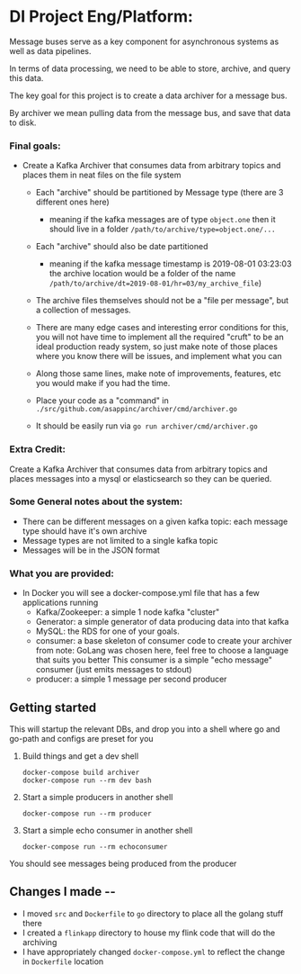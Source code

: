# DI Project Eng/Platform:

Message buses serve as a key component for asynchronous systems as well as data pipelines.

In terms of data processing, we need to be able to store, archive, and query this data.

The key goal for this project is to create a data archiver for a message bus.  

By archiver we mean pulling data from the message bus, and save that data to disk.

### Final goals:

- Create a Kafka Archiver that consumes data from arbitrary topics and places them in neat
  files on the file system
  
  - Each "archive" should be partitioned by Message type (there are 3 different ones here)
    - meaning if the kafka messages are of type `object.one` then it should live in a folder
     `/path/to/archive/type=object.one/...`
     
  - Each "archive" should also be date partitioned 
    - meaning if the kafka message timestamp is 2019-08-01 03:23:03 the archive location 
    would be a folder of the name `/path/to/archive/dt=2019-08-01/hr=03/my_archive_file`)
  
  - The archive files themselves should not be a "file per message", but a collection of messages.
  
  - There are many edge cases and interesting error conditions for this, you will not have time to implement
  all the required "cruft" to be an ideal production ready system, so just make note of those places where you know
  there will be issues, and implement what you can
  
  - Along those same lines, make note of improvements, features, etc you would make if you had the time.
   
  - Place your code as a "command" in `./src/github.com/asappinc/archiver/cmd/archiver.go` 
  
  - It should be easily run via `go run archiver/cmd/archiver.go`
  
  
### Extra Credit: 

Create a Kafka Archiver that consumes data from arbitrary topics and places messages into a mysql or elasticsearch
so they can be queried.

### Some General notes about the system:

- There can be different messages on a given kafka topic: each message type should have it's own archive
- Message types are not limited to a single kafka topic
- Messages will be in the JSON format


### What you are provided:

- In Docker you will see a docker-compose.yml file that has a few applications running
	- Kafka/Zookeeper: a simple 1 node kafka "cluster"
	- Generator: a simple generator of data producing data into that kafka
	- MySQL: the RDS for one of your goals.
	- consumer: a base skeleton of consumer code to create your archiver from
		note: GoLang was chosen here, feel free to choose a language that suits you better
		This consumer is a simple "echo message" consumer (just emits messages to stdout)
    - producer: a simple 1 message per second producer

## Getting started

This will startup the relevant DBs, and drop you into a shell where go and go-path and configs are preset for you

1. Build things and get a dev shell
    
    
    ```
    docker-compose build archiver
    docker-compose run --rm dev bash
    ```


1. Start a simple producers in another shell

    ```
    docker-compose run --rm producer
    ```

1. Start a simple echo consumer in another shell

    ```
    docker-compose run --rm echoconsumer
    ```
    

You should see messages being produced from the producer

## Changes I made --

* I moved `src` and `Dockerfile` to `go` directory to place all the golang stuff there
* I created a `flinkapp` directory to house my flink code that will do the archiving
* I have appropriately changed `docker-compose.yml` to reflect the change in `Dockerfile` location
